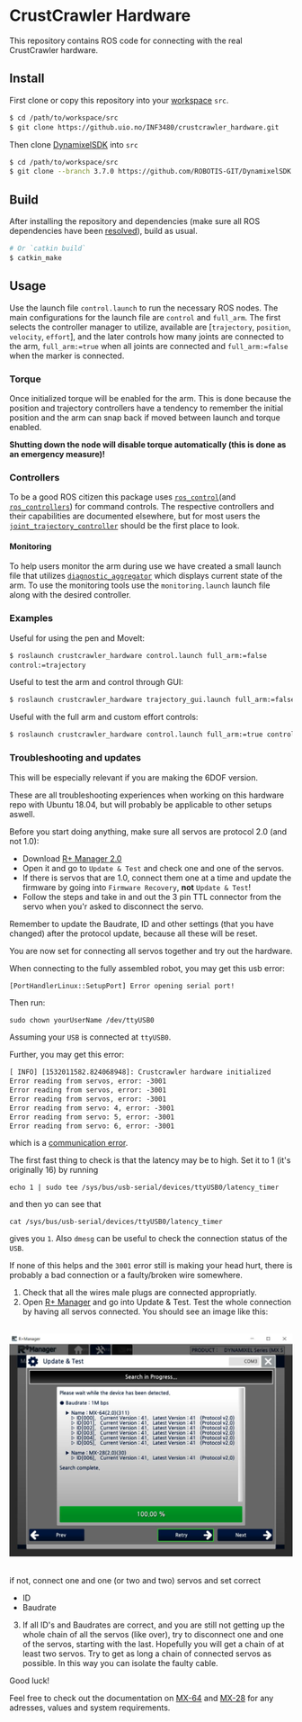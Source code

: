 # CrustCrawler Hardware
This repository contains ROS code for connecting with the real CrustCrawler
hardware.

## Install
First clone or copy this repository into your [workspace][1] `src`.

```bash
$ cd /path/to/workspace/src
$ git clone https://github.uio.no/INF3480/crustcrawler_hardware.git
```

Then clone [DynamixelSDK][2] into `src`

```bash
$ cd /path/to/workspace/src
$ git clone --branch 3.7.0 https://github.com/ROBOTIS-GIT/DynamixelSDK.git
```

## Build
After installing the repository and dependencies (make sure all ROS dependencies
have been [resolved][3]), build as usual.

```bash
# Or `catkin build`
$ catkin_make
```

## Usage
Use the launch file `control.launch` to run the necessary ROS nodes. The main
configurations for the launch file are `control` and `full_arm`. The first
selects the controller manager to utilize, available are [`trajectory`,
`position`, `velocity`, `effort`], and the later controls how many joints are
connected to the arm, `full_arm:=true` when all joints are connected and
`full_arm:=false` when the marker is connected.

### Torque
Once initialized torque will be enabled for the arm. This is done because the
position and trajectory controllers have a tendency to remember the initial
position and the arm can snap back if moved between launch and torque enabled.

**Shutting down the node will disable torque automatically (this is done as an
emergency measure)!**

### Controllers
To be a good ROS citizen this package uses [`ros_control`][4](and
[`ros_controllers`][5]) for command controls. The respective controllers and
their capabilities are documented elsewhere, but for most users the
[`joint_trajectory_controller`][6] should be the first place to look.

#### Monitoring
To help users monitor the arm during use we have created a small launch file
that utilizes
[`diagnostic_aggregator`](https://wiki.ros.org/diagnostic_aggregator?distro=melodic)
which displays current state of the arm. To use the monitoring tools use the
`monitoring.launch` launch file along with the desired controller.

### Examples
Useful for using the pen and MoveIt:
```bash
$ roslaunch crustcrawler_hardware control.launch full_arm:=false
control:=trajectory
```

Useful to test the arm and control through GUI:
```bash
$ roslaunch crustcrawler_hardware trajectory_gui.launch full_arm:=false
```

Useful with the full arm and custom effort controls:
```bash
$ roslaunch crustcrawler_hardware control.launch full_arm:=true control:=effort
```

[1]: http://wiki.ros.org/catkin/Tutorials/create_a_workspace
[2]: https://github.com/ROBOTIS-GIT/DynamixelSDK/
[3]: http://wiki.ros.org/ROS/Tutorials/rosdep
[4]: http://wiki.ros.org/ros_control
[5]: http://wiki.ros.org/ros_controllers
[6]: http://wiki.ros.org/joint_trajectory_controller?distro=lunar

### Troubleshooting and updates

This will be especially relevant if you are making the 6DOF version.

These are all troubleshooting experiences when working on this hardware repo with Ubuntu 18.04, but will probably be applicable to other setups aswell.

Before you start doing anything, make sure all servos are protocol 2.0 (and not 1.0):
- Download [R+ Manager 2.0](http://www.robotis.us/roboplus2/)
- Open it and go to `Update & Test` and check one and one of the servos.
- If there is servos that are 1.0, connect them one at a time and update the firmware by going into `Firmware Recovery`, __not__ `Update & Test`!
- Follow the steps and take in and out the 3 pin TTL connector from the servo when you'r asked to disconnect the servo.

Remember to update the Baudrate, ID and other settings (that you have changed) after the protocol update, because all these will be reset.

You are now set for connecting all servos together and try out the hardware.

When connecting to the fully assembled robot, you may get this usb error:

```
[PortHandlerLinux::SetupPort] Error opening serial port!
```

Then run:

```
sudo chown yourUserName /dev/ttyUSB0
```
Assuming your `USB` is connected at `ttyUSB0`.

Further, you may get this error:

```
[ INFO] [1532011582.824068948]: Crustcrawler hardware initialized
Error reading from servos, error: -3001
Error reading from servos, error: -3001
Error reading from servos, error: -3001
Error reading from servo: 4, error: -3001
Error reading from servo: 5, error: -3001
Error reading from servo: 6, error: -3001
```

which is a [communication error](https://github.com/ROBOTIS-GIT/DynamixelSDK/blob/master/c%2B%2B/include/dynamixel_sdk/packet_handler.h#L59).

The first fast thing to check is that the latency may be to high. Set it to 1 (it's originally 16) by running

```
echo 1 | sudo tee /sys/bus/usb-serial/devices/ttyUSB0/latency_timer
```

and then yo can see that

```
cat /sys/bus/usb-serial/devices/ttyUSB0/latency_timer
```
gives you `1`. Also `dmesg` can be useful to check the connection status of the `USB`.

If none of this helps and the `3001` error still is making your head hurt, there is probably a bad connection or a faulty/broken wire somewhere.

1. Check that all the wires male plugs are connected appropriatly.
2. Open [R+ Manager](http://emanual.robotis.com/docs/en/software/rplus2/manager/#introduction) and go into Update & Test. Test the whole connection by having all servos connected. You should see an image like this:
<div align="center">
   <br>
  <img src="img/hardware_setup_ready.JPG"><br><br>
</div>

   if not, connect one and one (or two and two) servos and set correct
  - ID
  - Baudrate
3. If all ID's and Baudrates are correct, and you are still not getting up the whole chain of all the servos (like over), try to disconnect one and one of the servos, starting with the last. Hopefully you will get a chain of at least two servos. Try to get as long a chain of connected servos as possible. In this way you can isolate the faulty cable.

Good luck!




Feel free to check out the documentation on [MX-64](http://support.robotis.com/en/product/actuator/dynamixel/mx_series/mx-28%282.0%29.htm) and [MX-28](http://support.robotis.com/en/product/actuator/dynamixel/mx_series/mx-28%282.0%29.htm) for any adresses, values and system requirements.
